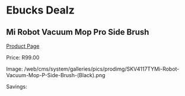 
# Ebucks Dealz
## Mi Robot Vacuum Mop Pro Side Brush
[Product Page](https://www.ebucks.com/web/shop/productSelected.do?prodId=1065096104&catId=1158500262)

Price: R99.00

Image: /web/cms/system/galleries/pics/prodimg/SKV4117TYMi-Robot-Vacuum-Mop-P-Side-Brush-(Black).png

Savings: 


	